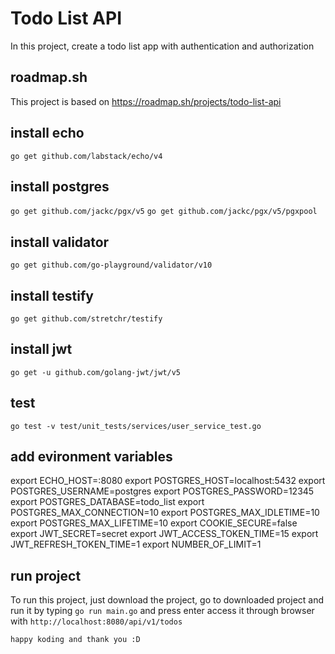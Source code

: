 # Todo List API
In this project, create a todo list app with authentication and authorization  

## roadmap.sh
This project is based on https://roadmap.sh/projects/todo-list-api  

## install echo
```go get github.com/labstack/echo/v4```

## install postgres
```go get github.com/jackc/pgx/v5```
```go get github.com/jackc/pgx/v5/pgxpool```

## install validator
```go get github.com/go-playground/validator/v10```

## install testify
```go get github.com/stretchr/testify```

## install jwt
```go get -u github.com/golang-jwt/jwt/v5```

## test
```go test -v test/unit_tests/services/user_service_test.go```

## add evironment variables
export ECHO_HOST=:8080
export POSTGRES_HOST=localhost:5432
export POSTGRES_USERNAME=postgres
export POSTGRES_PASSWORD=12345
export POSTGRES_DATABASE=todo_list
export POSTGRES_MAX_CONNECTION=10
export POSTGRES_MAX_IDLETIME=10
export POSTGRES_MAX_LIFETIME=10
export COOKIE_SECURE=false
export JWT_SECRET=secret
export JWT_ACCESS_TOKEN_TIME=15
export JWT_REFRESH_TOKEN_TIME=1
export NUMBER_OF_LIMIT=1

## run project
To run this project, just download the project, go to downloaded project and run it by typing ```go run main.go``` and press enter
access it through browser with ```http://localhost:8080/api/v1/todos```

```happy koding and thank you :D```